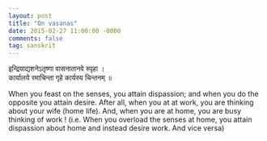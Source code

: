 ```yaml
---
layout: post
title: "On vasanas"
date: 2015-02-27 11:00:00 -0000
comments: false
tag: sanskrit
---
```


इन्द्रियाद्यशनेऽतृष्णा वासनातानवे स्पृहा ।
<br>कार्यालये रमाचिन्ता गृहे कार्यस्य चिन्तनम् ॥

When you feast on the senses, you attain dispassion; and when you do the opposite you attain desire. After all, when you at at work, you are thinking about your wife (home life). And, when you are at home, you are busy thinking of work !  (i.e. When you overload the senses at home, you attain dispassion about home and instead desire work. And vice versa)


